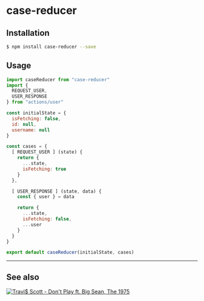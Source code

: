 # case-reducer

## Installation

```bash
$ npm install case-reducer --save
```

## Usage

```js
import caseReducer from "case-reducer"
import {
  REQUEST_USER,
  USER_RESPONSE
} from "actions/user"

const initialState = {
  isFetching: false,
  id: null,
  username: null
}

const cases = {
  [ REQUEST_USER ] (state) {
    return {
      ...state,
      isFetching: true
    }
  },

  [ USER_RESPONSE ] (state, data) {
    const { user } = data

    return {
      ...state,
      isFetching: false,
      ...user
    }
  }
}

export default caseReducer(initialState, cases)
```

---

## See also

[![Travi$ Scott - Don't Play ft. Big Sean, The 1975](http://i.imgur.com/AR6HOsm.png)](https://www.youtube.com/watch?v=iQhLccjeHYI)